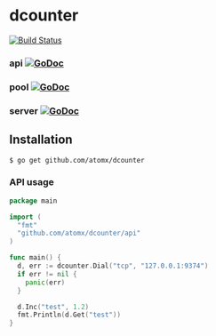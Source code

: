 # dcounter

[![Build Status](https://travis-ci.org/atomx/dcounter.svg?branch=master)](https://travis-ci.org/atomx/dcounter)

### api [![GoDoc](https://godoc.org/github.com/atomx/dcounter/api?status.png)](https://godoc.org/github.com/atomx/dcounter/api)
### pool [![GoDoc](https://godoc.org/github.com/atomx/dcounter/pool?status.png)](https://godoc.org/github.com/atomx/dcounter/pool)
### server [![GoDoc](https://godoc.org/github.com/atomx/dcounter/server?status.png)](https://godoc.org/github.com/atomx/dcounter/server)

## Installation 

```
$ go get github.com/atomx/dcounter
```

### API usage

```go
package main

import (
  "fmt"
  "github.com/atomx/dcounter/api"
)

func main() {
  d, err := dcounter.Dial("tcp", "127.0.0.1:9374")
  if err != nil {
    panic(err)
  }

  d.Inc("test", 1.2)
  fmt.Println(d.Get("test"))
}
```
